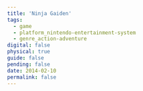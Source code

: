 ```yaml
---
title: 'Ninja Gaiden'
tags:
  - game
  - platform_nintendo-entertainment-system
  - genre_action-adventure
digital: false
physical: true
guide: false
pending: false
date: 2014-02-10
permalink: false
---
```

